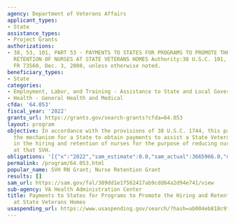 ```yaml
---
agency: Department of Veterans Affairs
applicant_types:
- State
assistance_types:
- Project Grants
authorizations:
- 38, 53, 101, PART 53 - PAYMENTS TO STATES FOR PROGRAMS TO PROMOTE THE HIRING AND
  RETENTION OF NURSES AT STATE VETERANS HOMES Authority:38 U.S.C. 101, 501, 1744.   Source:73
  FR 73560, Dec. 3, 2008, unless otherwise noted.
beneficiary_types:
- State
categories:
- Employment, Labor, and Training - Assistance to State and Local Governments
- Health - General Health and Medical
cfda: '64.053'
fiscal_year: '2022'
grants_url: https://grants.gov/search-grants?cfda=64.053
layout: program
objective: In accordance with the provisions of 38 U.S.C. 1744, this part sets forth
  the mechanism for a State to obtain payments to assist a State Veterans Home (SVH)
  in the hiring and retention of nurses for the purpose of reducing nursing shortages
  at that SVH.
obligations: '[{"x":"2022","sam_estimate":0.0,"sam_actual":3665966.0,"usa_spending_actual":689114.11},{"x":"2023","sam_estimate":4401943.0,"sam_actual":0.0,"usa_spending_actual":4401943.29},{"x":"2024","sam_estimate":5000000.0,"sam_actual":0.0,"usa_spending_actual":0.0}]'
permalink: /program/64.053.html
popular_name: SVH RN Grant; Nurse Retention Grant
results: []
sam_url: https://sam.gov/fal/389dd1e1f562417ab9cdd64a2d94e741/view
sub-agency: VA Health Administration Center
title: Payments to States for Programs to Promote the Hiring and Retention of Nurses
  at State Veterans Homes
usaspending_url: https://www.usaspending.gov/search/?hash=ab004eb818c9f02ef4923f6f0f8ece76
---
```

